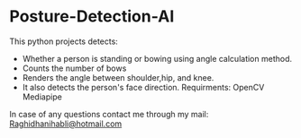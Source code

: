 # Posture-Detection-AI
This python projects detects:
- Whether a person is standing or bowing using angle calculation method.
- Counts the number of bows
- Renders the angle between shoulder,hip, and knee. 
- It also detects the person's face direction.
Requirments:
OpenCV
Mediapipe

In case of any questions contact me through my mail:
Raghidhanihabli@hotmail.com
